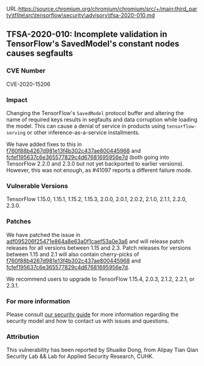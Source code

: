 URL:https://source.chromium.org/chromium/chromium/src/+/main:third_party\tflite\src\tensorflow\security\advisory\tfsa-2020-010.md
## TFSA-2020-010: Incomplete validation in TensorFlow's SavedModel's constant nodes causes segfaults

### CVE Number
CVE-2020-15206

### Impact
Changing the TensorFlow's `SavedModel` protocol buffer and altering the name of
required keys results in segfaults and data corruption while loading the model.
This can cause a denial of service in products using `tensorflow-serving` or
other inference-as-a-service installments.

We have added fixes to this in
[f760f88b4267d981e13f4b302c437ae800445968](https://github.com/tensorflow/tensorflow/commit/f760f88b4267d981e13f4b302c437ae800445968)
and
[fcfef195637c6e365577829c4d67681695956e7d](https://github.com/tensorflow/tensorflow/commit/fcfef195637c6e365577829c4d67681695956e7d)
(both going into TensorFlow 2.2.0 and 2.3.0 but not yet backported to earlier
versions). However, this was not enough, as #41097 reports a different failure
mode.

### Vulnerable Versions
TensorFlow 1.15.0, 1.15.1, 1.15.2, 1.15.3, 2.0.0, 2.0.1, 2.0.2, 2.1.0, 2.1.1,
2.2.0, 2.3.0.

### Patches
We have patched the issue in
[adf095206f25471e864a8e63a0f1caef53a0e3a6](https://github.com/tensorflow/tensorflow/commit/adf095206f25471e864a8e63a0f1caef53a0e3a6)
and will release patch releases for all versions between 1.15 and 2.3. Patch
releases for versions between 1.15 and 2.1 will also contain cherry-picks of
[f760f88b4267d981e13f4b302c437ae800445968](https://github.com/tensorflow/tensorflow/commit/f760f88b4267d981e13f4b302c437ae800445968)
and
[fcfef195637c6e365577829c4d67681695956e7d](https://github.com/tensorflow/tensorflow/commit/fcfef195637c6e365577829c4d67681695956e7d).

We recommend users to upgrade to TensorFlow 1.15.4, 2.0.3, 2.1.2, 2.2.1, or
2.3.1.

### For more information
Please consult [our security
guide](https://github.com/tensorflow/tensorflow/blob/master/SECURITY.md) for
more information regarding the security model and how to contact us with issues
and questions.

### Attribution
This vulnerability has been reported by Shuaike Dong, from Alipay Tian Qian
Security Lab && Lab for Applied Security Research, CUHK.
